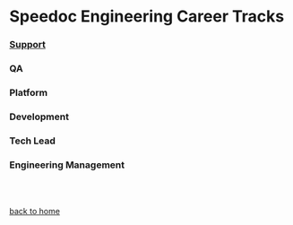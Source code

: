 # Speedoc Engineering Career Tracks

### [Support](/support.md)
### QA
### Platform
### Development
### Tech Lead
### Engineering Management  

<br>
<br>

[back to home](/README.md)